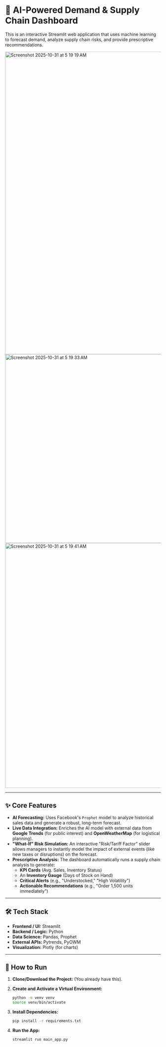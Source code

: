 # 🚀 AI-Powered Demand & Supply Chain Dashboard

This is an interactive Streamlit web application that uses machine learning to forecast demand, analyze supply chain risks, and provide prescriptive recommendations.



<img width="1704" height="979" alt="Screenshot 2025-10-31 at 5 19 19 AM" src="https://github.com/user-attachments/assets/76f840a3-24fb-463d-b4e8-39d97bfcb0c4" />


<img width="1390" height="611" alt="Screenshot 2025-10-31 at 5 19 33 AM" src="https://github.com/user-attachments/assets/2c2c0d54-82cd-48b8-b464-4a80d93d3688" />


<img width="1390" height="793" alt="Screenshot 2025-10-31 at 5 19 41 AM" src="https://github.com/user-attachments/assets/933258b9-531e-44d1-9bdc-e2af34a5ac4b" />


---

## ✨ Core Features

* **AI Forecasting:** Uses Facebook's `Prophet` model to analyze historical sales data and generate a robust, long-term forecast.
* **Live Data Integration:** Enriches the AI model with external data from **Google Trends** (for public interest) and **OpenWeatherMap** (for logistical planning).
* **"What-If" Risk Simulation:** An interactive "Risk/Tariff Factor" slider allows managers to instantly model the impact of external events (like new taxes or disruptions) on the forecast.
* **Prescriptive Analysis:** The dashboard automatically runs a supply chain analysis to generate:
    * **KPI Cards** (Avg. Sales, Inventory Status)
    * An **Inventory Gauge** (Days of Stock on Hand)
    * **Critical Alerts** (e.g., "Understocked," "High Volatility")
    * **Actionable Recommendations** (e.g., "Order 1,500 units immediately")

---

## 🛠️ Tech Stack

* **Frontend / UI:** Streamlit
* **Backend / Logic:** Python
* **Data Science:** Pandas, Prophet
* **External APIs:** Pytrends, PyOWM
* **Visualization:** Plotly (for charts)

---

## 🏃 How to Run

1.  **Clone/Download the Project:**
    (You already have this).

2.  **Create and Activate a Virtual Environment:**
    ```bash
    python -m venv venv
    source venv/bin/activate
    ```

3.  **Install Dependencies:**
    ```bash
    pip install -r requirements.txt
    ```

5.  **Run the App:**
    ```bash
    streamlit run main_app.py
    ```
